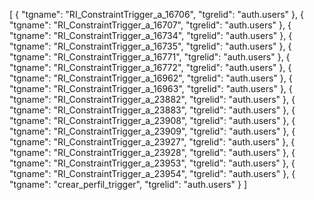 [
  {
    "tgname": "RI_ConstraintTrigger_a_16706",
    "tgrelid": "auth.users"
  },
  {
    "tgname": "RI_ConstraintTrigger_a_16707",
    "tgrelid": "auth.users"
  },
  {
    "tgname": "RI_ConstraintTrigger_a_16734",
    "tgrelid": "auth.users"
  },
  {
    "tgname": "RI_ConstraintTrigger_a_16735",
    "tgrelid": "auth.users"
  },
  {
    "tgname": "RI_ConstraintTrigger_a_16771",
    "tgrelid": "auth.users"
  },
  {
    "tgname": "RI_ConstraintTrigger_a_16772",
    "tgrelid": "auth.users"
  },
  {
    "tgname": "RI_ConstraintTrigger_a_16962",
    "tgrelid": "auth.users"
  },
  {
    "tgname": "RI_ConstraintTrigger_a_16963",
    "tgrelid": "auth.users"
  },
  {
    "tgname": "RI_ConstraintTrigger_a_23882",
    "tgrelid": "auth.users"
  },
  {
    "tgname": "RI_ConstraintTrigger_a_23883",
    "tgrelid": "auth.users"
  },
  {
    "tgname": "RI_ConstraintTrigger_a_23908",
    "tgrelid": "auth.users"
  },
  {
    "tgname": "RI_ConstraintTrigger_a_23909",
    "tgrelid": "auth.users"
  },
  {
    "tgname": "RI_ConstraintTrigger_a_23927",
    "tgrelid": "auth.users"
  },
  {
    "tgname": "RI_ConstraintTrigger_a_23928",
    "tgrelid": "auth.users"
  },
  {
    "tgname": "RI_ConstraintTrigger_a_23953",
    "tgrelid": "auth.users"
  },
  {
    "tgname": "RI_ConstraintTrigger_a_23954",
    "tgrelid": "auth.users"
  },
  {
    "tgname": "crear_perfil_trigger",
    "tgrelid": "auth.users"
  }
]